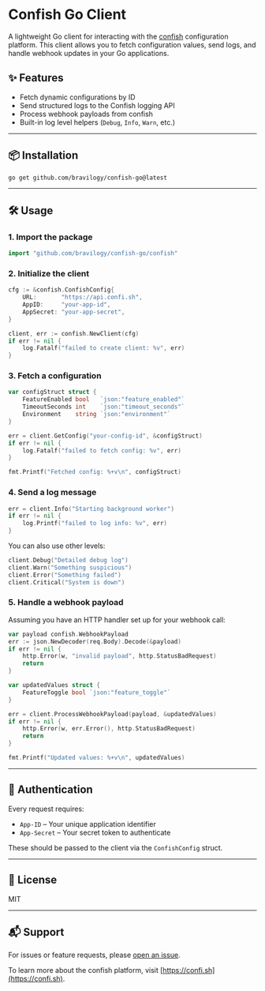 # Confish Go Client

A lightweight Go client for interacting with the [confish](https://confi.sh) configuration platform. This client allows you to fetch configuration values, send logs, and handle webhook updates in your Go applications.

## ✨ Features

- Fetch dynamic configurations by ID
- Send structured logs to the Confish logging API
- Process webhook payloads from confish
- Built-in log level helpers (`Debug`, `Info`, `Warn`, etc.)

---

## 📦 Installation

```bash
go get github.com/bravilogy/confish-go@latest
```

---

## 🛠 Usage

### 1. Import the package

```go
import "github.com/bravilogy/confish-go/confish"
```

### 2. Initialize the client

```go
cfg := &confish.ConfishConfig{
    URL:       "https://api.confi.sh",
    AppID:     "your-app-id",
    AppSecret: "your-app-secret",
}

client, err := confish.NewClient(cfg)
if err != nil {
    log.Fatalf("failed to create client: %v", err)
}
```

### 3. Fetch a configuration

```go
var configStruct struct {
    FeatureEnabled bool   `json:"feature_enabled"`
    TimeoutSeconds int    `json:"timeout_seconds"`
    Environment    string `json:"environment"`
}

err = client.GetConfig("your-config-id", &configStruct)
if err != nil {
    log.Fatalf("failed to fetch config: %v", err)
}

fmt.Printf("Fetched config: %+v\n", configStruct)
```

### 4. Send a log message

```go
err = client.Info("Starting background worker")
if err != nil {
    log.Printf("failed to log info: %v", err)
}
```

You can also use other levels:

```go
client.Debug("Detailed debug log")
client.Warn("Something suspicious")
client.Error("Something failed")
client.Critical("System is down")
```

### 5. Handle a webhook payload

Assuming you have an HTTP handler set up for your webhook call:

```go
var payload confish.WebhookPayload
err := json.NewDecoder(req.Body).Decode(&payload)
if err != nil {
    http.Error(w, "invalid payload", http.StatusBadRequest)
    return
}

var updatedValues struct {
    FeatureToggle bool `json:"feature_toggle"`
}

err = client.ProcessWebhookPayload(payload, &updatedValues)
if err != nil {
    http.Error(w, err.Error(), http.StatusBadRequest)
    return
}

fmt.Printf("Updated values: %+v\n", updatedValues)
```

---

## 🔐 Authentication

Every request requires:

- `App-ID` – Your unique application identifier
- `App-Secret` – Your secret token to authenticate

These should be passed to the client via the `ConfishConfig` struct.

---

## 📑 License

MIT

---

## 📬 Support

For issues or feature requests, please [open an issue](https://github.com/bravilogy/confish-go/issues).

To learn more about the confish platform, visit [https://confi.sh](https://confi.sh).
